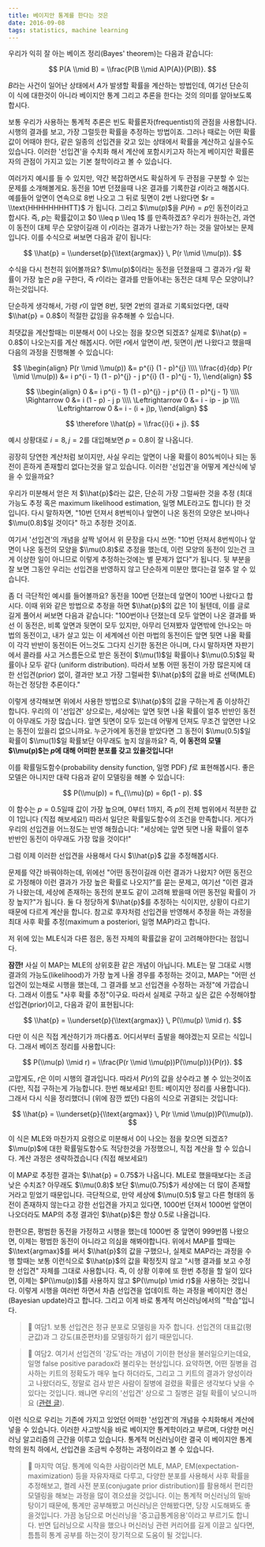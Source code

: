 ```yaml
---
title: 베이지안 통계를 한다는 것은
date: 2016-09-08
tags: statistics, machine learning
---
```


우리가 익히 잘 아는 베이즈 정리(Bayes' theorem)는 다음과 같습니다:

$$
    P(A \\mid B) = \\frac{P(B \\mid A)P(A)}{P(B)}.
$$

$B$라는 사건이 일어난 상태에서 $A$가 발생할 확률을 계산하는 방법인데, 여기선 단순히 이 식에 대한것이 아니라 베이지안 통계 그리고 추론을 한다는 것의 의미를 알아보도록 합시다.

보통 우리가 사용하는 통계적 추론은 빈도 확률론자(frequentist)의 관점을 사용합니다. 시행의 결과를 보고, 가장 그럴듯한 확률을 추정하는 방법이죠. 그러나 때로는 어떤 확률값이 어때야 한다, 같은 일종의 선입견을 갖고 있는 상태에서 확률을 계산하고 싶을수도 있습니다. 이러한 '선입견'을 수치화 해서 계산에 포함시키고자 하는게 베이지안 확률론자의 관점이 가지고 있는 기본 철학이라고 볼 수 있습니다.

여러가지 예시를 들 수 있지만, 약간 복잡하면서도 확실하게 두 관점을 구분할 수 있는 문제를 소개해볼게요. 동전을 10번 던졌을때 나온 결과를 기록한걸 $r$이라고 해봅시다. 예를들어 앞면이 연속으로 8번 나오고 그 뒤로 뒷면이 2번 나왔다면 $r = \\text{HHHHHHHHTT}$ 가 됩니다. 그리고 $\\mu(p)$을 $P(H) = p$인 동전이라고 합시다. 즉, $p$는 확률값이고 $0 \\leq p \\leq 1$ 를 만족하겠죠? 우리가 원하는건, 과연 이 동전이 대체 무슨 모양이길래 이 $r$이라는 결과가 나왔는가? 하는 것을 알아보는 문제입니다. 이를 수식으로 써보면 다음과 같이 됩니다:

$$
    \\hat{p} = \\underset{p}{\\text{argmax}} \, P(r \\mid \\mu(p)).
$$

수식을 다시 천천히 읽어볼까요? $\\mu(p)$이라는 동전을 던졌을때 그 결과가 $r$일 확률이 가장 높은 $p$을 구한다, 즉 $r$이라는 결과를 만들어내는 동전은 대체 무슨 모양이냐? 하는것입니다.

단순하게 생각해서, 가령 $r$이 앞면 8번, 뒷면 2번의 결과로 기록되었다면, 대략 $\\hat{p} = 0.8$이 적절한 값임을 유추해볼 수 있습니다.

최댓값을 계산할때는 미분해서 0이 나오는 점을 찾으면 되겠죠? 실제로 $\\hat{p} = 0.8$이 나오는지를 계산 해봅시다. 어떤 $r$에서 앞면이 $i$번, 뒷면이 $j$번 나왔다고 했을때 다음의 과정을 진행해볼 수 있습니다:

$$
    \\begin{align}
        P(r \\mid \\mu(p)) &= p^{i} (1 - p)^{j} \\\\
        \\frac{d}{dp} P(r \\mid \\mu(p)) &= i p^{i - 1} (1 - p)^{j} - j p^{i} (1 - p)^{j - 1},
    \\end{align}
$$

$$
    \\begin{align}
        0 &= i p^{i - 1} (1 - p)^{j} - j p^{i} (1 - p)^{j - 1} \\\\
        \Rightarrow 0 &= i (1 - p) - j p \\\\
        \Leftrightarrow 0 &= i - ip - jp \\\\
        \Leftrightarrow 0 &= i - (i + j)p,
    \\end{align}
$$

$$
    \therefore \\hat{p} = \\frac{i}{i + j}.
$$

예시 상황대로 $i = 8, j = 2$를 대입해보면 $p = 0.8$이 잘 나옵니다.

굉장히 당연한 계산처럼 보이지만, 사실 우리는 앞면이 나올 확률이 80%씩이나 되는 동전이 흔하게 존재할리 없다는것을 알고 있습니다. 이러한 '선입견'을 어떻게 계산식에 넣을 수 있을까요?

우리가 미분해서 얻은 저 $\\hat{p}$라는 값은, 단순히 가장 그럴싸한 것을 추정 (최대 가능도 추정 혹은 maximum likelihood estimation, 일명 MLE라고도 합니다) 한 것입니다. 다시 말하자면, "10번 던져서 8번씩이나 앞면이 나온 동전의 모양은 보나마나 $\\mu(0.8)$일 것이다" 하고 추정한 것이죠.

여기서 '선입견'의 개념을 살짝 넣어서 위 문장을 다시 쓰면: "10번 던져서 8번씩이나 앞면이 나온 동전의 모양을 $\\mu(0.8)$로 추정을 했는데, 이런 모양의 동전이 있는건 크게 이상한 일이 아니므로 이렇게 추정하는것에는 별 문제가 없다"가 됩니다. 뒷 부분을 잘 보면 그동안 우리는 선입견을 반영하지 않고 단순하게 미분만 했다는걸 얼추 알 수 있습니다.

좀 더 극단적인 예시를 들어볼까요? 동전을 100번 던졌는데 앞면이 100번 나왔다고 합시다. 이때 위와 같은 방법으로 추정을 하면 $\\hat{p}$의 값은 1이 될텐데, 이를 글로 길게 풀어서 써보면 다음과 같습니다: "100번이나 던졌는데 모두 앞면이 나온 결과를 봐선 이 동전은, 비록 앞면과 뒷면이 모두 있지만, 아무리 던져봤자 앞면밖에 안나오는 마법의 동전이고, 내가 살고 있는 이 세계에선 이런 마법의 동전이든 앞면 뒷면 나올 확률이 각각 반반이 동전이든 어느것도 그다지 신기한 동전은 아니며, 다시 말하자면 자판기에서 콜라를 사고 거스름돈으로 받은 동전이 $\\mu(1)$일 확률이나 $\\mu(0.5)$일 확률이나 모두 같다 (uniform distribution). 따라서 보통 어떤 동전이 가장 많은지에 대한 선입견(prior) 없이, 결과만 보고 가장 그럴싸한 $\\hat{p}$의 값을 바로 선택(MLE)하는건 정당한 추론이다."

이렇게 생각해보면 위에서 사용한 방법으로 $\\hat{p}$의 값을 구하는게 좀 이상하긴 합니다. 우리의 이 '선입견' 상으로는, 세상에는 앞면 뒷면 나올 확률이 얼추 반반인 동전이 아무래도 가장 많습니다. 앞면 뒷면이 모두 있는데 어떻게 던져도 무조건 앞면만 나오는 동전이 있을리 없으니까요. 누군가에게 동전을 받았다면 그 동전이 $\\mu(0.5)$일 확률이 $\\mu(1)$일 확률보단 아무래도 높지 않을까요? 즉, **이 동전의 모델 $\\mu(p)$는 $p$에 대해 어떠한 분포를 갖고 있을것입니다!**

이를 확률밀도함수(probability density function, 일명 PDF) $f$로 표현해봅시다. 좋은 모델은 아니지만 대략 다음과 같이 모델링을 해볼 수 있습니다:

$$
    P(\\mu(p)) = f\_{\\mu}(p) = 6p(1 - p).
$$

이 함수는 $p = 0.5$일때 값이 가장 높으며, 0부터 1까지, 즉 $p$의 전체 범위에서 적분한 값이 1입니다 (직접 해보세요!) 따라서 일단은 확률밀도함수의 조건을 만족합니다. 게다가 우리의 선입견을 어느정도는 반영 해줬습니다: "세상에는 앞면 뒷면 나올 확률이 얼추 반반인 동전이 아무래도 가장 많을 것이다!"

그럼 이제 이러한 선입견을 사용해서 다시 $\\hat{p}$ 값을 추정해봅시다.

문제를 약간 바꿔야하는데, 위에선 "어떤 동전이길래 이런 결과가 나왔지? 어떤 동전으로 가정해야 이런 결과가 가장 높은 확률로 나오지?"를 묻는 문제고, 여기선 "이런 결과가 나왔는데, 세상에 존재하는 동전의 분포도 같이 고려해 봤을때 어떤 동전일 확률이 가장 높지?"가 됩니다. 둘 다 정당하게 $\\hat{p}$를 추정하는 식이지만, 상황이 다르기 때문에 다르게 계산을 합니다. 참고로 후자처럼 선입견을 반영해서 추정을 하는 과정을 최대 사후 확률 추정(maximum a posteriori, 일명 MAP)라고 합니다.

저 위에 있는 MLE식과 다른 점은, 동전 자체의 확률값을 같이 고려해야한다는 점입니다.

**잠깐!** 사실 이 MAP는 MLE의 상위호환 같은 개념이 아닙니다. MLE는 말 그대로 시행 결과의 가능도(likelihood)가 가장 높게 나올 경우를 추정하는 것이고, MAP는 "어떤 선입견이 있는채로 시행을 했는데, 그 결과를 보고 선입견을 수정하는 과정"에 가깝습니다. 그래서 이름도 "사후 확률 추정"이구요. 따라서 실제로 구하고 싶은 값은 수정해야할 선입견(prior)이고, 다음과 같이 표현됩니다:

$$
    \\hat{p} = \\underset{p}{\\text{argmax}} \, P(\\mu(p) \\mid r).
$$

다만 이 식은 직접 계산하기가 까다롭죠. 어디서부터 출발을 해야겠는지 모르는 식입니다. 그래서 베이즈 정리를 사용합니다:

$$
    P(\\mu(p) \\mid r) = \\frac{P(r \\mid \\mu(p))P(\\mu(p))}{P(r)}.
$$

고맙게도, $r$은 이미 시행의 결과입니다. 따라서 $P(r)$의 값을 상수라고 볼 수 있는것이죠 (다만, 직접 구하는게 가능합니다. 한번 해보세요! 힌트: 베이지안 정리를 사용합니다). 그래서 다시 식을 정리했더니 (위에 잠깐 썼던) 다음의 식으로 귀결되는 것입니다:

$$
    \\hat{p} = \\underset{p}{\\text{argmax}} \, P(r \\mid \\mu(p))P(\\mu(p)).
$$

이 식은 MLE와 마찬가지 요령으로 미분해서 0이 나오는 점을 찾으면 되겠죠? $\\mu(p)$에 대한 확률밀도함수도 적당한것을 가정했으니, 직접 계산을 할 수 있습니다. 계산 과정은 생략하겠습니다 (직접 해보세요!)

이 MAP로 추정한 결과는 $\\hat{p} = 0.75$가 나옵니다. MLE로 했을때보다는 조금 낮은 수치죠? 아무래도 $\\mu(0.8)$ 보단 $\\mu(0.75)$가 세상에는 더 많이 존재할거라고 믿었기 때문입니다. 극단적으로, 만약 세상에 $\\mu(0.5)$ 말고 다른 형태의 동전이 존재하지 않는다고 강한 선입견을 가지고 있다면, 1000번 던져서 1000번 앞면이 나오더라도 MAP의 추정 결과인 $\\hat{p}$은 항상 0.5로 나올겁니다.

한편으론, 평범한 동전을 가정하고 시행을 했는데 1000번 중 앞면이 999번쯤 나왔으면, 이제는 평범한 동전이 아니라고 의심을 해봐야합니다. 위에서 MAP를 할때는 $\\text{argmax}$를 써서 $\\hat{p}$의 값을 구했으나, 실제로 MAP라는 과정을 수행 할때는 보통 이런식으로 $\\hat{p}$의 값을 확정짓지 않고 "시행 결과를 보고 수정한 선입견" 자체를 그대로 사용합니다. 즉, 이 상황 이후에 또 한번 추정을 할 일이 있다면, 이제는 $P(\\mu(p))$를 사용하지 않고 $P(\\mu(p) \mid r)$을 사용하는 것입니다. 이렇게 시행을 여러번 하면서 차츰 선입견을 업데이트 하는 과정을 베이지안 갱신(Bayesian update)라고 합니다. 그리고 이게 바로 통계적 머신러닝에서의 "학습"입니다.

> 🐍 여담1. 보통 선입견은 정규 분포로 모델링을 자주 합니다. 선입견의 대표값(평균값)과 그 강도(표준편차)를 모델링하기 쉽기 때문입니다.

> 🐍 여담2. 여기서 선입견의 '강도'라는 개념이 기이한 현상을 불러일으키는데요, 일명 false positive paradox라 불리우는 현상입니다. 요약하면, 어떤 질병을 검사하는 키트의 정확도가 매우 높다 하더라도, 그리고 그 키트의 결과가 양성이라고 나왔더라도, 정말로 검사 받은 사람이 질병에 걸렸을 확률은 생각보다 낮을 수 있다는 것입니다. 왜냐면 우리의 '선입견' 상으로 그 질병은 걸릴 확률이 낮으니까요 ([관련 글](https://en.wikipedia.org/wiki/False_positive_paradox)).

이런 식으로 우리는 기존에 가지고 있었던 어떠한 '선입견'의 개념을 수치화해서 계산에 넣을 수 있습니다. 이러한 사고방식을 바로 베이지안 통계학이라고 부르며, 다양한 머신러닝 알고리즘의 근간을 이루고 있습니다. 통계적 머신러닝이란 결국 이 베이지안 통계학의 원칙 하에서, 선입견을 조금씩 수정하는 과정이라고 볼 수 있습니다.

> 🐍 마지막 여담. 통계에 익숙한 사람이라면 MLE, MAP, EM(expectation-maximization) 등을 자유자재로 다루고, 다양한 분포를 사용해서 사후 확률을 추정해보고, 켤레 사전 분포(conjugate prior distribution)를 활용해서 편리한 모델링을 해보는 과정을 많이 겪으셨을 것입니다. 이는 통계적 머신러닝의 밑바탕이기 때문에, 통계만 공부해봤고 머신러닝은 안해봤다면, 당장 시도해봐도 좋을것입니다. 가끔 농담으로 머신러닝을 '중고급통계응용'이라고 부르기도 합니다. 반면 딥러닝으로 시작을 했으나 머신러닝 관련 커리어를 길게 이끌고 싶다면, 틈틈히 통계 공부를 하는것이 장기적으로 도움이 될 것입니다.
